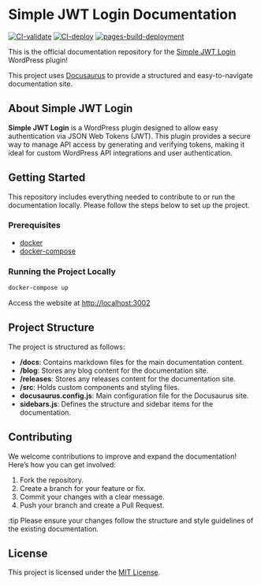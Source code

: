 # Simple JWT Login Documentation

[![CI-validate](https://github.com/simple-jwt-login/website/actions/workflows/ci.yaml/badge.svg)](https://github.com/simple-jwt-login/website/actions/workflows/ci.yaml)
[![CI-deploy](https://github.com/simple-jwt-login/website/actions/workflows/deploy.yaml/badge.svg)](https://github.com/simple-jwt-login/website/actions/workflows/deploy.yaml)
[![pages-build-deployment](https://github.com/simple-jwt-login/website/actions/workflows/pages/pages-build-deployment/badge.svg)](https://github.com/simple-jwt-login/website/actions/workflows/pages/pages-build-deployment)

This is the official documentation repository for the [Simple JWT Login](https://github.com/nicumicle/simple-jwt-login) WordPress plugin! 

This project uses [Docusaurus](https://docusaurus.io/) to provide a structured and easy-to-navigate documentation site.

## About Simple JWT Login

**Simple JWT Login** is a WordPress plugin designed to allow easy authentication via JSON Web Tokens (JWT). This plugin provides a secure way to manage API access by generating and verifying tokens, making it ideal for custom WordPress API integrations and user authentication.

## Getting Started

This repository includes everything needed to contribute to or run the documentation locally. Please follow the steps below to set up the project.

### Prerequisites
- [docker](https://docs.docker.com/get-started/get-docker/)
- [docker-compose](https://docs.docker.com/compose/)

### Running the Project Locally

```bash
docker-compose up
```

Access the website at [http://localhost:3002](http://localhost:3002)


## Project Structure
The project is structured as follows:

- **/docs**: Contains markdown files for the main documentation content.
- **/blog**: Stores any blog content for the documentation site.
- **/releases**: Stores any releases content for the documentation site.
- **/src**: Holds custom components and styling files.
- **docusaurus.config.js**: Main configuration file for the Docusaurus site.
- **sidebars.js**: Defines the structure and sidebar items for the documentation.


## Contributing
We welcome contributions to improve and expand the documentation! Here’s how you can get involved:

1. Fork the repository.
2. Create a branch for your feature or fix.
3. Commit your changes with a clear message.
4. Push your branch and create a Pull Request.

:tip Please ensure your changes follow the structure and style guidelines of the existing documentation.


## License
This project is licensed under the [MIT License](https://github.com/simple-jwt-login/website/blob/main/LICENSE).